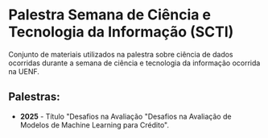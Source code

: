 # Palestra Semana de Ciência e Tecnologia da Informação (SCTI)

Conjunto de materiais utilizados na palestra sobre ciência de dados ocorridas durante a semana de ciência e tecnologia da informação ocorrida na UENF.

## Palestras:

- **2025** - Título "Desafios na Avaliação "Desafios na Avaliação de Modelos de Machine Learning para Crédito".
